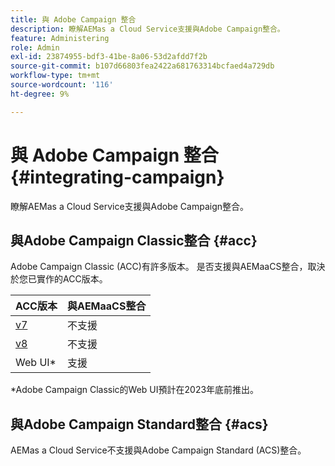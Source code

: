 ```yaml
---
title: 與 Adobe Campaign 整合
description: 瞭解AEMas a Cloud Service支援與Adobe Campaign整合。
feature: Administering
role: Admin
exl-id: 23874955-bdf3-41be-8a06-53d2afdd7f2b
source-git-commit: b107d66803fea2422a681763314bcfaed4a729db
workflow-type: tm+mt
source-wordcount: '116'
ht-degree: 9%

---
```



# 與 Adobe Campaign 整合 {#integrating-campaign}

瞭解AEMas a Cloud Service支援與Adobe Campaign整合。

## 與Adobe Campaign Classic整合 {#acc}

Adobe Campaign Classic (ACC)有許多版本。 是否支援與AEMaaCS整合，取決於您已實作的ACC版本。

| ACC版本 | 與AEMaaCS整合 |
|---|---|
| [v7](https://experienceleague.adobe.com/docs/campaign-classic.html) | 不支援 |
| [v8](https://experienceleague.adobe.com/docs/campaign-v8.html) | 不支援 |
| Web UI* | 支援 |

*Adobe Campaign Classic的Web UI預計在2023年底前推出。

## 與Adobe Campaign Standard整合 {#acs}

AEMas a Cloud Service不支援與Adobe Campaign Standard (ACS)整合。
